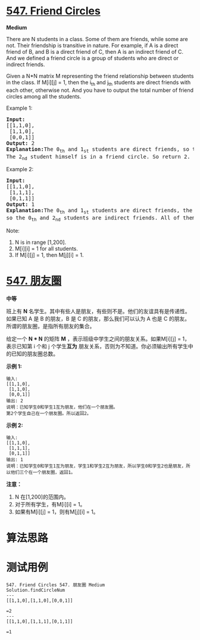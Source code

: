 # [547. Friend Circles][enTitle]

**Medium**

There are N students in a class. Some of them are friends, while some are not. Their friendship is transitive in nature. For example, if A is a direct friend of B, and B is a direct friend of C, then A is an indirect friend of C. And we defined a friend circle is a group of students who are direct or indirect friends.

Given a N*N matrix M representing the friend relationship between students in the class. If M[i][j] = 1, then the i<sub>th</sub> and j<sub>th</sub> students are direct friends with each other, otherwise not. And you have to output the total number of friend circles among all the students.

Example 1:


<pre><b>Input:</b> 
[[1,1,0],
 [1,1,0],
 [0,0,1]]
<b>Output:</b> 2
<b>Explanation:</b>The 0<sub>th</sub> and 1<sub>st</sub> students are direct friends, so they are in a friend circle. <br>The 2<sub>nd</sub> student himself is in a friend circle. So return 2.
</pre>



Example 2:


<pre><b>Input:</b> 
[[1,1,0],
 [1,1,1],
 [0,1,1]]
<b>Output:</b> 1
<b>Explanation:</b>The 0<sub>th</sub> and 1<sub>st</sub> students are direct friends, the 1<sub>st</sub> and 2<sub>nd</sub> students are direct friends, <br>so the 0<sub>th</sub> and 2<sub>nd</sub> students are indirect friends. All of them are in the same friend circle, so return 1.
</pre>



Note:

1. N is in range [1,200]. 
2. M[i][i] = 1 for all students. 
3. If M[i][j] = 1, then M[j][i] = 1.


# [547. 朋友圈][cnTitle]

**中等**

班上有 **N** 名学生。其中有些人是朋友，有些则不是。他们的友谊具有是传递性。如果已知 A 是 B 的朋友，B 是 C 的朋友，那么我们可以认为 A 也是 C 的朋友。所谓的朋友圈，是指所有朋友的集合。

给定一个 **N * N** 的矩阵 **M** ，表示班级中学生之间的朋友关系。如果M[i][j] = 1，表示已知第 i 个和 j 个学生**互为** 朋友关系，否则为不知道。你必须输出所有学生中的已知的朋友圈总数。

**示例 1:** 

```
输入: 
[[1,1,0],
 [1,1,0],
 [0,0,1]]
输出: 2 
说明：已知学生0和学生1互为朋友，他们在一个朋友圈。
第2个学生自己在一个朋友圈。所以返回2。

```

**示例 2:** 

```
输入: 
[[1,1,0],
 [1,1,1],
 [0,1,1]]
输出: 1
说明：已知学生0和学生1互为朋友，学生1和学生2互为朋友，所以学生0和学生2也是朋友，所以他们三个在一个朋友圈，返回1。

```

**注意：** 

1. N 在[1,200]的范围内。 
2. 对于所有学生，有M[i][i] = 1。 
3. 如果有M[i][j] = 1，则有M[j][i] = 1。


# 算法思路

# 测试用例
```
547. Friend Circles 547. 朋友圈 Medium
Solution.findCircleNum
---
[[1,1,0],[1,1,0],[0,0,1]]

=2 
---
[[1,1,0],[1,1,1],[0,1,1]]

=1
```

[enTitle]: https://leetcode.com/problems/friend-circles/
[cnTitle]: https://leetcode-cn.com/problems/friend-circles/
